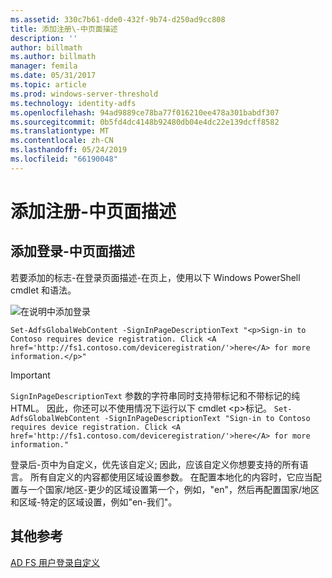```yaml
---
ms.assetid: 330c7b61-dde0-432f-9b74-d250ad9cc808
title: 添加注册\-中页面描述
description: ''
author: billmath
ms.author: billmath
manager: femila
ms.date: 05/31/2017
ms.topic: article
ms.prod: windows-server-threshold
ms.technology: identity-adfs
ms.openlocfilehash: 94ad9889ce78ba77f016210ee478a301babdf307
ms.sourcegitcommit: 0b5fd4dc4148b92480db04e4dc22e139dcff8582
ms.translationtype: MT
ms.contentlocale: zh-CN
ms.lasthandoff: 05/24/2019
ms.locfileid: "66190048"
---
```

# <a name="add-sign-in-page-description"></a>添加注册\-中页面描述


## <a name="to-add-sign-in-page-description"></a>添加登录\-中页面描述  
若要添加的标志\-在登录页面描述\-在页上，使用以下 Windows PowerShell cmdlet 和语法。  

![在说明中添加登录](media/AD-FS-user-sign-in-customization/ADFS_Blue_Custom2.png)

    Set-AdfsGlobalWebContent -SignInPageDescriptionText "<p>Sign-in to Contoso requires device registration. Click <A href='http://fs1.contoso.com/deviceregistration/'>here</A> for more information.</p>" 
 
  
> [!IMPORTANT]  
> `SignInPageDescriptionText` 参数的字符串同时支持带标记和不带标记的纯 HTML。 因此，你还可以不使用情况下运行以下 cmdlet &lt;p&gt;标记。  `Set-AdfsGlobalWebContent -SignInPageDescriptionText "Sign-in to Contoso requires device registration. Click <A href='http://fs1.contoso.com/deviceregistration/'>here</A> for more information." ` 

登录后\-页中为自定义，优先该自定义; 因此，应该自定义你想要支持的所有语言。 所有自定义的内容都使用区域设置参数。 在配置本地化的内容时，它应当配置与一个国家/地区\-更少的区域设置第一个，例如，"en"，然后再配置国家/地区和区域\-特定的区域设置，例如"en\-我们"。  

## <a name="additional-references"></a>其他参考 
[AD FS 用户登录自定义](AD-FS-user-sign-in-customization.md)  
